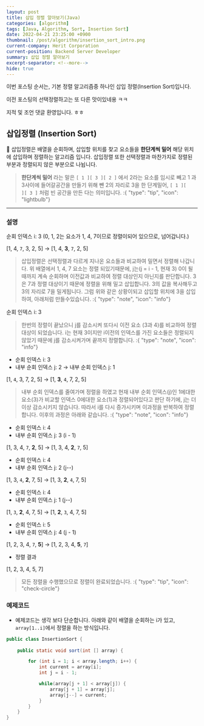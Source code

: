 ```yaml
---
layout: post
title: 삽입 정렬 알아보기(Java)
categories: [algorithm]
tags: [Java, Algorithm, Sort, Insertion Sort]
date: 2022-04-21 23:25:00 +0900
thumbnail: /post/algorithm/insertion_sort_intro.png
current-company: Herit Corporation
current-position: Backend Server Developer
summary: 삽입 정렬 알아보기
excerpt-separator: <!--more-->
hide: true
---
```

이번 포스팅 순서는, 
기본 정렬 알고리즘중 하나인 삽입 정렬(Insertion Sort)입니다.

이전 포스팅의 선택정렬하고는 또 다른 맛이있네용 ㅋㅋ

지적 및 조언 댓글 환영입니다. ㅎㅎ
<!--more-->


## 삽입정렬 (Insertion Sort)


🌸 삽입정렬은 배열을 순회하며, 삽입할 위치를 찾고 요소들을 **한단계씩 밀어** 해당 위치에 삽입하며 정렬하는 알고리즘 입니다.
삽입정렬 또한 선택정렬과 마찬가지로 정렬된 부분과 정렬되지 않은 부분으로 나뉩니다.

> **한단계씩 밀어** 라는 말은 `[ 1 ][ 3 ][ 2 ]` 에서 2라는 요소를 임시로 빼고 1 과 3사이에 들어갈공간을 만들기 위해 뺀 2의 자리로 3을 한 단계밀어,
> `[ 1 ][    ][ 3 ]` 처럼 빈 공간을 만든 다는 의미입니다.
:{ "type": "tip", "icon": "lightbulb"}
> 
---

### 설명

순회 인덱스 i: 3 (0, 1, 2는 요소가 1, 4, 7이므로 정렬이되어 있으므로, 넘어갑니다.)

[1, 4, `7`, 3, 2, 5] -> [1, 4, **3**, `7`, 2, 5]

> 삽입정렬은 선택정렬과 다르게 지나온 요소들과 비교하여 밀면서 정렬해 나갑니다. 위 배열에서 1, 4, 7 요소는 정렬 되있기때문에,
> j는(j = i - 1, 현재 3) 0이 될때까지 계속 순회하며 이전값과 비교하여 정렬 대상인지 아닌지를 판단합니다. 3은 7과 정렬 대상이기 때문에 정렬을 위해 밀고 삽입합니다.
> 3의 값을 복사해두고 3의 자리로 7을 밀게됩니다. 그럼 위와 같은 상황이되고 삽입할 위치에 3을 삽입하여, 아래처럼 만들수있습니다.
:{ "type": "note", "icon": "info"}

순회 인덱스 i: 3

> 한번의 정렬이 끝났으니 j를 감소시켜 또다시 이전 요소 (3과 4)를 비교하여 정렬대상이 되었습니다. 
> i는 현재 3이지만 i이전의 인덱스를 가진 요소들은 정렬되지 않았기 때문에 j를 감소시켜가며 끝까지 정렬합니다.
:{ "type": "note", "icon": "info"}

* 순회 인덱스 i: 3
* 내부 순회 인덱스 j: 2 -> 내부 순회 인덱스 j: 1

[1, `4`, 3, 7, 2, 5] -> [1, **3**, `4`, 7, 2, 5]

> 내부 순회 인덱스를 줄여가며 정렬을 하였고 현재 내부 순회 인덱스(j)인 1에대한 요소(3)가 비교할 인덱스 0에대한 요소(1)과 정렬되어있다고 판단 하기에,
> j는 더이상 감소시키지 않습니다. 따라서 i를 다시 증가시키며 이과정을 반복하여 정렬합니다.
> 이후의 과정은 아래와 같습니다.
:{ "type": "note", "icon": "info"}

* 순회 인덱스 i: 4
* 내부 순회 인덱스 j: 3 (i - 1)

[1, 3, 4, `7`, **2**, 5] -> [1, 3, 4, **2**, `7`, 5]  

* 순회 인덱스 i: 4
* 내부 순회 인덱스 j: 2 (j--)

[1, 3, `4`, **2**, 7, 5] -> [1, 3, **2**, `4`, 7, 5]

* 순회 인덱스 i: 4
* 내부 순회 인덱스 j: 1 (j--)

[1, `3`, **2**, 4, 7, 5] -> [1, **2**, `3`, 4, 7, 5]  

* 순회 인덱스 i: 5
* 내부 순회 인덱스 j: 4 (j - 1)

[1, 2, 3, 4, `7`, **5**] -> [1, 2, 3, 4, **5**, `7`]  

* 정렬 결과

[1, 2, 3, 4, 5, 7]

> 모든 정렬을 수행했으므로 정렬이 완료되었습니다.
:{ "type": "tip", "icon": "check-circle"}


### 예제코드

* 예제코드는 생각 보다 단순합니다. 아래와 같이 배열을 순회하는 i가 있고, `array[1..i]`에서 정렬을 하는 방식입니다.


```java
public class InsertionSort {
    
    public static void sort(int [] array) {

        for (int i = 1; i < array.length; i++) {
            int current = array[i];
            int j = i - 1;

            while(array[j + 1] < array[j]) {
                array[j + 1] = array[j];
                array[j--] = current;
            }
        }
    }
}
```
